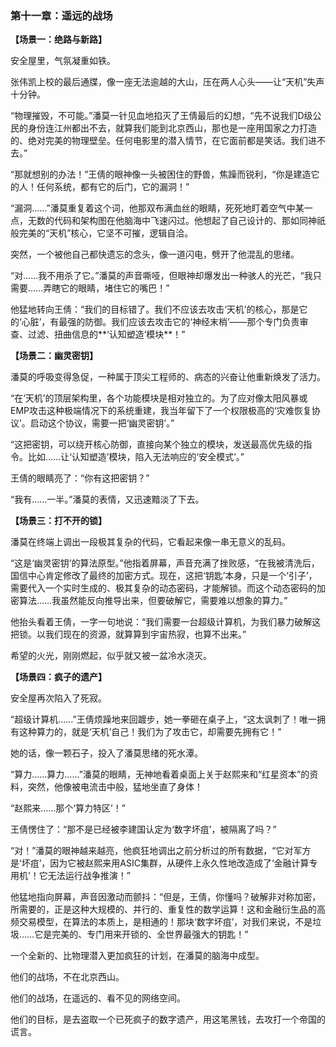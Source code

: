 ### **第十一章：遥远的战场**

**【场景一：绝路与新路】**

安全屋里，气氛凝重如铁。

张伟凯上校的最后通牒，像一座无法逾越的大山，压在两人心头——让“天机”失声十分钟。

“物理摧毁，不可能。”潘莫一针见血地掐灭了王倩最后的幻想，“先不说我们D级公民的身份连江州都出不去，就算我们能到北京西山，那也是一座用国家之力打造的、绝对完美的物理壁垒。任何电影里的潜入情节，在它面前都是笑话。我们进不去。”

“那就想别的办法！”王倩的眼神像一头被困住的野兽，焦躁而锐利，“你是建造它的人！任何系统，都有它的后门，它的漏洞！”

“漏洞……”潘莫重复着这个词，他那双布满血丝的眼睛，死死地盯着空气中某一点，无数的代码和架构图在他脑海中飞速闪过。他想起了自己设计的、那如同神祇般完美的“天机”核心，它坚不可摧，逻辑自洽。

突然，一个被他自己都快遗忘的念头，像一道闪电，劈开了他混乱的思绪。

“对……我不用杀了它。”潘莫的声音嘶哑，但眼神却爆发出一种骇人的光芒，“我只需要……弄瞎它的眼睛，堵住它的嘴巴！”

他猛地转向王倩：“我们的目标错了。我们不应该去攻击‘天机’的核心，那是它的‘心脏’，有最强的防御。我们应该去攻击它的‘神经末梢’——那个专门负责审查、过滤、扭曲信息的**‘认知塑造’模块**！”

**【场景二：幽灵密钥】**

潘莫的呼吸变得急促，一种属于顶尖工程师的、病态的兴奋让他重新焕发了活力。

“在‘天机’的顶层架构里，各个功能模块是相对独立的。为了应对像太阳风暴或EMP攻击这种极端情况下的系统重建，我当年留下了一个权限极高的‘灾难恢复协议’。启动这个协议，需要一把‘幽灵密钥’。”

“这把密钥，可以绕开核心防御，直接向某个独立的模块，发送最高优先级的指令。比如……让‘认知塑造’模块，陷入无法响应的‘安全模式’。”

王倩的眼睛亮了：“你有这把密钥？”

“我有……一半。”潘莫的表情，又迅速黯淡了下去。

**【场景三：打不开的锁】**

潘莫在终端上调出一段极其复杂的代码，它看起来像一串无意义的乱码。

“这是‘幽灵密钥’的算法原型。”他指着屏幕，声音充满了挫败感，“在我被清洗后，国信中心肯定修改了最终的加密方式。现在，这把‘钥匙’本身，只是一个‘引子’，需要代入一个实时生成的、极其复杂的动态密码，才能解锁。而这个动态密码的加密算法……我虽然能反向推导出来，但要破解它，需要难以想象的算力。”

他抬头看着王倩，一字一句地说：“我们需要一台超级计算机，为我们暴力破解这把锁。以我们现在的资源，就算算到宇宙热寂，也算不出来。”

希望的火光，刚刚燃起，似乎就又被一盆冷水浇灭。

**【场景四：疯子的遗产】**

安全屋再次陷入了死寂。

“超级计算机……”王倩烦躁地来回踱步，她一拳砸在桌子上，“这太讽刺了！唯一拥有这种算力的，就是‘天机’自己！我们为了攻击它，却需要先拥有它！”

她的话，像一颗石子，投入了潘莫思绪的死水潭。

“算力……算力……”潘莫的眼睛，无神地看着桌面上关于赵熙来和“红星资本”的资料，突然，他像被电流击中般，猛地坐直了身体！

“赵熙来……那个‘算力特区’！”

王倩愣住了：“那不是已经被李建国认定为‘数字坏疽’，被隔离了吗？”

“对！”潘莫的眼神越来越亮，他疯狂地调出之前分析过的所有数据，“它对军方是‘坏疽’，因为它被赵熙来用ASIC集群，从硬件上永久性地改造成了‘金融计算专用机’！它无法运行战争推演！”

他猛地指向屏幕，声音因激动而颤抖：“但是，王倩，你懂吗？破解非对称加密，所需要的，正是这种大规模的、并行的、重复性的数学运算！这和金融衍生品的高频交易模型，在算法的本质上，是相通的！那块‘数字坏疽’，对我们来说，不是垃圾……它是完美的、专门用来开锁的、全世界最强大的钥匙！”

一个全新的、比物理潜入更加疯狂的计划，在潘莫的脑海中成型。

他们的战场，不在北京西山。

他们的战场，在遥远的、看不见的网络空间。

他们的目标，是去盗取一个已死疯子的数字遗产，用这笔黑钱，去攻打一个帝国的谎言。